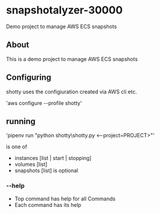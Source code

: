 # snapshotalyzer-30000

Demo project to manage AWS ECS snapshots

## About

This is a demo project to manage AWS ECS snapshots

## Configuring

shotty uses the configiuration created via AWS cli etc.

'aws configure --profile shotty'

## running

'pipenv run "python shotty\shotty.py <command> <subcommand> <--project=PROJECT>"'


<command> <subcommand> is one of
  - instances [list | start | stopping]
  - volumes [list]
  - snapshots [list\]
<Project> is optional

### --help
  - Top command has help for all Commands
  - Each command has its help

